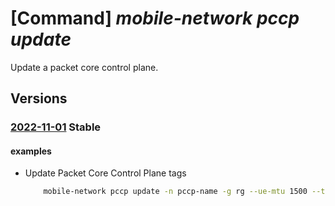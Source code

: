# [Command] _mobile-network pccp update_

Update a packet core control plane.

## Versions

### [2022-11-01](/Resources/mgmt-plane/L3N1YnNjcmlwdGlvbnMve30vcmVzb3VyY2Vncm91cHMve30vcHJvdmlkZXJzL21pY3Jvc29mdC5tb2JpbGVuZXR3b3JrL3BhY2tldGNvcmVjb250cm9scGxhbmVzL3t9/2022-11-01.xml) **Stable**

<!-- mgmt-plane /subscriptions/{}/resourcegroups/{}/providers/microsoft.mobilenetwork/packetcorecontrolplanes/{} 2022-11-01 -->

#### examples

- Update Packet Core Control Plane tags
    ```bash
        mobile-network pccp update -n pccp-name -g rg --ue-mtu 1500 --tags "{tag:test,tag2:test2}"
    ```
